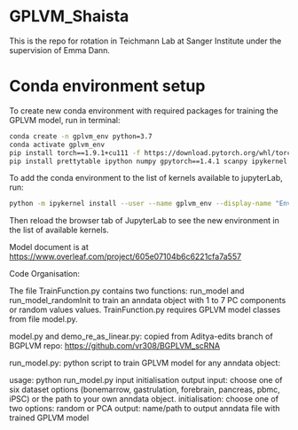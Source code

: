 # GPLVM_Shaista
This is the repo for rotation in Teichmann Lab at Sanger Institute under the supervision of Emma Dann. 

# Conda environment setup
To create new conda environment with required packages for training the GPLVM model, run in terminal:
```bash
conda create -n gplvm_env python=3.7 
conda activate gplvm_env 
pip install torch==1.9.1+cu111 -f https://download.pytorch.org/whl/torch_stable.html
pip install prettytable ipython numpy gpytorch==1.4.1 scanpy ipykernel
```
To add the conda environment to the list of kernels available to jupyterLab, run:
```bash
python -m ipykernel install --user --name gplvm_env --display-name "Environment (gplvm_env)"
```
Then reload the browser tab of JupyterLab to see the new environment in the list of available kernels.


Model document is at https://www.overleaf.com/project/605e07104b6c6221cfa7a557

Code Organisation:

The file TrainFunction.py contains two functions: run_model and run_model_randomInit to train an anndata object with 1 to 7 PC components or random values values. TrainFunction.py requires GPLVM model classes from file model.py.

model.py and demo_re_as_linear.py: copied from Aditya-edits branch of BGPLVM repo: https://github.com/vr308/BGPLVM_scRNA


run_model.py: python script to train GPLVM model for any anndata object: 

usage: python run_model.py input initialisation output 
input: choose one of six dataset options (bonemarrow, gastrulation, forebrain, pancreas, pbmc, iPSC) or the path to your own anndata object.
initialisation: choose one of two options: random or PCA
output: name/path to output anndata file with trained GPLVM model